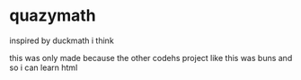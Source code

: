 # quazymath
inspired by duckmath i think

this was only made because the other codehs project like this was buns
and so i can learn html
